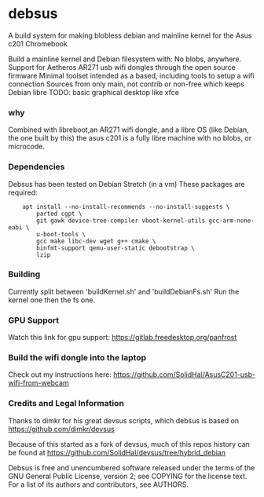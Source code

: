 # debsus

A build system for making blobless debian and mainline kernel for the Asus c201 Chromebook


Build a mainline kernel and Debian filesystem with:
No blobs, anywhere. 
Support for Aetheros AR271 usb wifi dongles through the open source firmware
Minimal toolset intended as a based, including tools to setup a wifi connection
Sources from only main, not contrib or non-free which keeps Debian libre
TODO: basic graphical desktop like xfce

### why

Combined with libreboot,an AR271 wifi dongle, and a libre OS (like Debian, the one built by this) the asus c201 is a fully libre machine with no blobs, or microcode.

### Dependencies

Debsus has been tested on Debian Stretch (in a vm)
These packages are required:

```
	apt install --no-install-recommends --no-install-suggests \
		parted cgpt \
		git gawk device-tree-compiler vboot-kernel-utils gcc-arm-none-eabi \
	    u-boot-tools \
		gcc make libc-dev wget g++ cmake \
		binfmt-support qemu-user-static debootstrap \
		lzip
```

### Building
Currently split between 'buildKernel.sh' and 'buildDebianFs.sh'
Run the kernel one then the fs one. 

### GPU Support

Watch this link for gpu support:
https://gitlab.freedesktop.org/panfrost

### Build the wifi dongle into the laptop

Check out my instructions here: https://github.com/SolidHal/AsusC201-usb-wifi-from-webcam

### Credits and Legal Information

Thanks to dimkr for his great devsus scripts, which debsus is based on
https://github.com/dimkr/devsus

Because of this started as a fork of devsus, much of this repos history can be found at https://github.com/SolidHal/devsus/tree/hybrid_debian

Debsus is free and unencumbered software released under the terms of the GNU
General Public License, version 2; see COPYING for the license text. For a list
of its authors and contributors, see AUTHORS.
